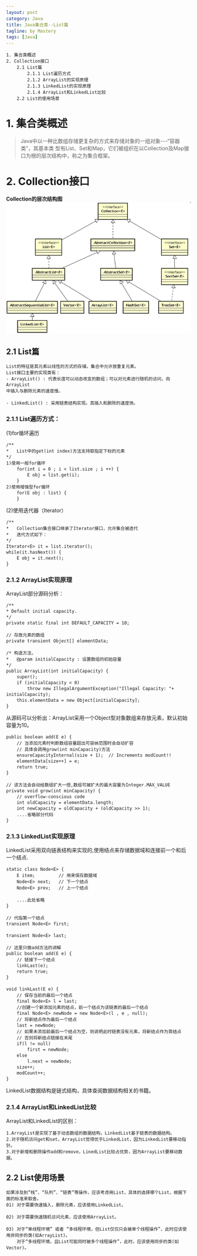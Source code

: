```yaml
---
layout: post
category: Java
title: Java集合类--List篇
tagline: by Mastery
tags: [Java]
---
```


    1. 集合类概述
    2. Collection接口
        2.1 List篇
            2.1.1 List遍历方式
            2.1.2 ArrayList的实现原理
            2.1.3 LinkedList的实现原理
            2.1.4 ArrayList和LinkedList比较
        2.2 List的使用场景

<!--more-->

# 1. 集合类概述

>Java中以一种比数组存储更复杂的方式来存储对象的一组对象---“容器类”，其基本类
型有List、Set和Map，它们被组织在以Collection及Map接口为根的层次结构中，称之为集合框架。


# 2. Collection接口

**Collection的层次结构图**
![](/images/java_collections/collection_interface.jpg)

## 2.1 List篇

    List的特征是其元素以线性的方式的存储，集合中允许放重复元素。
    List接口主要的实现类有：
    - ArrayList() : 代表长度可以动态改变的数组；可以对元素进行随机的访问，向ArrayList
    中插入与删除元素的速度慢。

    - LinkedList() : 采用链表结构实现。其插入和删除的速度快。

### 2.1.1 List遍历方式：

(1)for循环遍历
    
    /**
    *   List中的get(int index)方法支持取指定下标的元素
    */
    1)使用一般for循环
        for(int i = 0 ; i < list.size ; i ++) {
            E obj = list.get(i);
        }
    2)使用增强型for循环
        for(E obj : list) {
        }

(2)使用迭代器（Iterator）

    /**
    *   Collection集合接口继承了Iterator接口，允许集合被迭代
    *   迭代方式如下：
    */
    Iterator<E> it = list.iterator();
    while(it.hasNext()) {
        E obj = it.next();
    }

### 2.1.2 ArrayList实现原理

ArrayList部分源码分析：

    /**
    * Default initial capacity.
    */
    private static final int DEFAULT_CAPACITY = 10;

    // 存放元素的数组
    private transient Object[] elementData;

    /* 构造方法，
    *   @param initialCapacity : 设置数组的初始容量
    */
    public ArrayList(int initialCapacity) {
        super();
        if (initialCapacity < 0)
            throw new IllegalArgumentException("Illegal Capacity: "+ initialCapacity);
        this.elementData = new Object[initialCapacity];
    }

从源码可以分析出：ArrayList采用一个Object型对象数组来存放元素，默认初始容量为10。

    public boolean add(E e) {
        // 当添加元素时判断数组容量超出可容纳范围时会自动扩容
        // 具体会调用grow(int minCapacity)方法
        ensureCapacityInternal(size + 1);  // Increments modCount!!
        elementData[size++] = e;
        return true;
    }
    
    // 该方法会自动给数组扩大一倍,数组可被扩大的最大容量为Integer.MAX_VALUE 
    private void grow(int minCapacity) {
        // overflow-conscious code
        int oldCapacity = elementData.length;
        int newCapacity = oldCapacity + (oldCapacity >> 1);
        ....省略部分代码 
    }

### 2.1.3 LinkedList实现原理

LinkedList采用双向链表结构来实现的,使用结点来存储数据域和连接前一个和后一个结点.

    static class Node<E> {
        E item;         // 用来保存数据域
        Node<E> next;   // 下一个结点
        Node<E> prev;   // 上一个结点

        ....此处省略
    }

    // 代指第一个结点
    transient Node<E> first;
    
    transient Node<E> last;

    // 这里只做add方法的讲解
    public boolean add(E e) {
        // 链接下一个结点
        linkLast(e);
        return true;
    }

    void linkLast(E e) {
        // 保存当前的最后一个结点
        final Node<E> l = last;
        //创建一个新添加元素的结点，前一个结点为该链表的最后一个结点
        final Node<E> newNode = new Node<E>(l , e , null);
        // 将新结点作为最后一个结点
        last = newNode;
        // 如果未添加前最后一个结点为空，则说明此时链表没有元素，将新结点作为首结点
        // 否则将新结点链接在末尾
        if(l != null) 
            first = newNode;
        else
            l.next = newNode;
        size++;
        modCount++;
    }

LinkedList数据结构是链式结构，具体查阅数据结构相关的书籍。

### 2.1.4 ArrayList和LinkedList比较

ArrayList和LinkedList的区别：

    1.ArrayList是实现了基于动态数组的数据结构，LinkedList基于链表的数据结构。
    2.对于随机访问get和set，ArrayList觉得优于LinkedList，因为LinkedList要移动指针。
    3.对于新增和删除操作add和remove，LinedList比较占优势，因为ArrayList要移动数据。


## 2.2 List使用场景

    如果涉及到“栈”、“队列”、“链表”等操作，应该考虑用List，具体的选择哪个List，根据下面的标准来取舍。
    01) 对于需要快速插入，删除元素，应该使用LinkedList。
    
    02) 对于需要快速随机访问元素，应该使用ArrayList。
    
    03) 对于“单线程环境” 或者 “多线程环境，但List仅仅只会被单个线程操作”，此时应该使用非同步的类(如ArrayList)。
        对于“多线程环境，且List可能同时被多个线程操作”，此时，应该使用同步的类(如Vector)。






